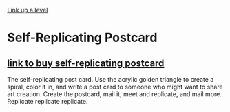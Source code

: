 [Link up a level](../)

# Self-Replicating Postcard

## [link to buy self-replicating postcard](https://www.actiongeometry.com/postcard)



The self-replicating post card.  Use the acrylic golden triangle to create a spiral, color it in, and write a post card to someone who might want to share art creation.  Create the postcard, mail it, meet and replicate, and mail more.  Replicate replicate replicate.



